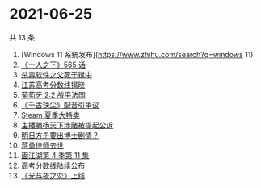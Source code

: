 # 2021-06-25

共 13 条

<!-- BEGIN ZHIHUSEARCH -->
<!-- 最后更新时间 Fri Jun 25 2021 23:08:49 GMT+0800 (China Standard Time) -->
1. [Windows 11 系统发布](https://www.zhihu.com/search?q=windows 11)
1. [《一人之下》565 话](https://www.zhihu.com/search?q=一人之下)
1. [杀毒软件之父死于狱中](https://www.zhihu.com/search?q=杀毒软件之父)
1. [江苏高考分数线揭晓](https://www.zhihu.com/search?q=江西高考)
1. [葡萄牙 2:2 战平法国](https://www.zhihu.com/search?q=葡萄牙队)
1. [《千古玦尘》配音引争议](https://www.zhihu.com/search?q=千古玦尘配音)
1. [Steam 夏季大特卖](https://www.zhihu.com/search?q=Steam)
1. [主播滕杨天下涉赌被提起公诉](https://www.zhihu.com/search?q=滕杨天下)
1. [明日方舟要出博士剧情？](https://www.zhihu.com/search?q=明日方舟)
1. [蒋勇律师去世](https://www.zhihu.com/search?q=蒋勇)
1. [画江湖第 4 季第 11 集](https://www.zhihu.com/search?q=画江湖之不良人)
1. [高考分数线陆续公布](https://www.zhihu.com/search?q=高考分数线)
1. [《光与夜之恋》上线](https://www.zhihu.com/search?q=光与夜之恋)
<!-- END ZHIHUSEARCH -->
